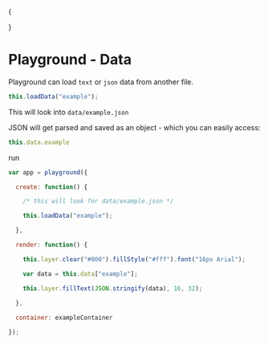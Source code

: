 {

}

# Playground - Data

Playground can load `text` or `json` data from another file.

```javascript
this.loadData("example");
```

This will look into `data/example.json`

JSON will get parsed and saved as an object - which you can easily access:

```javascript
this.data.example
```

run
```javascript
var app = playground({ 

  create: function() {

    /* this will look for data/example.json */

    this.loadData("example");

  },

  render: function() {

    this.layer.clear("#000").fillStyle("#fff").font("16px Arial");

    var data = this.data["example"];

    this.layer.fillText(JSON.stringify(data), 16, 32);
  
  },

  container: exampleContainer

});
```

<script>
exampleContainer.style.width = 800 + "px";
exampleContainer.style.height = 200 + "px";
</script>

